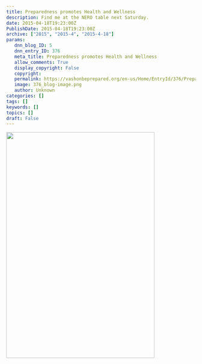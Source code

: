 ```yaml
---
title: Preparedness promotes Health and Wellness
description: Find me at the NERO table next Saturday.
date: 2015-04-18T19:23:00Z
PublishDate: 2015-04-18T19:23:00Z
archive: ["2015", "2015-4", "2015-4-18"]
params:
   dnn_blog_ID: 5
   dnn_entry_ID: 376
   meta_title: Preparedness promotes Health and Wellness
   allow_comments: True
   display_copyright: False
   copyright: 
   permalink: https://vashonbeprepared.org/en-us/Home/EntryId/376/Preparedness-promotes-Health-and-Wellness
   image: 376_blog-image.png
   author: Unknown
categories: []
tags: []
keywords: []
topics: []
draft: False
---
```


<img alt="" width="394" height="600" src="/Portals/1/Users/077/45/845/VashonChamberHealthFair201_848x1315.jpg" />
